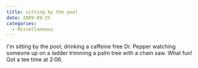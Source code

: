 ```yaml
---
title: sitting by the pool
date: 2009-09-25
categories: 
  - Miscellaneous
---
```


I'm sitting by the pool, drinking a caffeine free Dr. Pepper watching someone up on a ladder trimming a palm tree with a chain saw. What fun! Got a tee time at 2:06.
